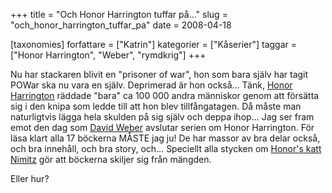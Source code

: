 +++
title = "Och Honor Harrington tuffar på..."
slug = "och_honor_harrington_tuffar_pa"
date = 2008-04-18

[taxonomies]
forfattare = ["Katrin"]
kategorier = ["Kåserier"]
taggar = ["Honor Harrington", "Weber", "rymdkrig"]
+++

Nu har stackaren blivit en "prisoner of war", hon som bara själv har tagit POWar ska nu vara en själv. Deprimerad är hon också… Tänk, [Honor Harrington](https://en.wikipedia.org/wiki/Honor_Harrington) räddade "bara" ca 100 000 andra människor genom att försätta sig i den knipa som ledde till att hon blev tillfångatagen. Då måste man naturligtvis lägga hela skulden på sig själv och deppa ihop… Jag ser fram emot den dag som [David Weber](http://www.davidweber.net) avslutar serien om Honor Harrington. För läsa klart alla 17 böckerna MÅSTE jag ju! De har massor av bra delar också, och bra innehåll, och bra story, och… Speciellt alla stycken om [Honor's katt Nimitz](https://en.wikipedia.org/wiki/Treecats) gör att böckerna skiljer sig från mängden.

Eller hur?
